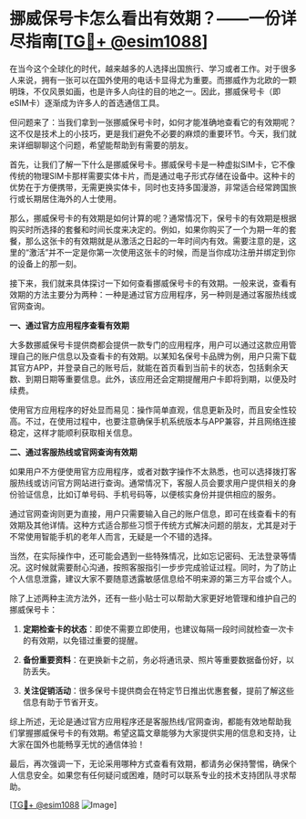 # 挪威保号卡怎么看出有效期？——一份详尽指南[[TG💪+ @esim1088](https://t.me/s/esim1088)]

在当今这个全球化的时代，越来越多的人选择出国旅行、学习或者工作。对于很多人来说，拥有一张可以在国外使用的电话卡显得尤为重要。而挪威作为北欧的一颗明珠，不仅风景如画，也是许多人向往的目的地之一。因此，挪威保号卡（即eSIM卡）逐渐成为许多人的首选通信工具。

但问题来了：当我们拿到一张挪威保号卡时，如何才能准确地查看它的有效期呢？这不仅是技术上的小技巧，更是我们避免不必要的麻烦的重要环节。今天，我们就来详细聊聊这个问题，希望能帮助到有需要的朋友。

首先，让我们了解一下什么是挪威保号卡。挪威保号卡是一种虚拟SIM卡，它不像传统的物理SIM卡那样需要实体卡片，而是通过电子形式存储在设备中。这种卡的优势在于方便携带，无需更换实体卡，同时也支持多国漫游，非常适合经常跨国旅行或长期居住海外的人士使用。

那么，挪威保号卡的有效期是如何计算的呢？通常情况下，保号卡的有效期是根据购买时所选择的套餐和时间长度来决定的。例如，如果你购买了一个为期一年的套餐，那么这张卡的有效期就是从激活之日起的一年时间内有效。需要注意的是，这里的“激活”并不一定是你第一次使用这张卡的时候，而是当你成功注册并绑定到你的设备上的那一刻。

接下来，我们就来具体探讨一下如何查看挪威保号卡的有效期。一般来说，查看有效期的方法主要分为两种：一种是通过官方应用程序，另一种则是通过客服热线或官网查询。

**一、通过官方应用程序查看有效期**

大多数挪威保号卡提供商都会提供一款专门的应用程序，用户可以通过这款应用管理自己的账户信息以及查看卡的有效期。以某知名保号卡品牌为例，用户只需下载其官方APP，并登录自己的账号后，就能在首页看到当前卡的状态，包括剩余天数、到期日期等重要信息。此外，该应用还会定期提醒用户卡即将到期，以便及时续费。

使用官方应用程序的好处显而易见：操作简单直观，信息更新及时，而且安全性较高。不过，在使用过程中，也要注意确保手机系统版本与APP兼容，并且网络连接稳定，这样才能顺利获取相关信息。

**二、通过客服热线或官网查询有效期**

如果用户不方便使用官方应用程序，或者对数字操作不太熟悉，也可以选择拨打客服热线或访问官方网站进行查询。通常情况下，客服人员会要求用户提供相关的身份验证信息，比如订单号码、手机号码等，以便核实身份并提供相应的服务。

通过官网查询则更为直接，用户只需要输入自己的账户信息，即可在线查看卡的有效期及其他详情。这种方式适合那些习惯于传统方式解决问题的朋友，尤其是对于不常使用智能手机的老年人而言，无疑是一个不错的选择。

当然，在实际操作中，还可能会遇到一些特殊情况，比如忘记密码、无法登录等情况。这时候就需要耐心沟通，按照客服指引一步步完成验证过程。同时，为了防止个人信息泄露，建议大家不要随意透露敏感信息给不明来源的第三方平台或个人。

除了上述两种主流方法外，还有一些小贴士可以帮助大家更好地管理和维护自己的挪威保号卡：

1. **定期检查卡的状态**：即使不需要立即使用，也建议每隔一段时间就检查一次卡的有效期，以免错过重要的提醒。
   
2. **备份重要资料**：在更换新卡之前，务必将通讯录、照片等重要数据备份好，以防丢失。
   
3. **关注促销活动**：很多保号卡提供商会在特定节日推出优惠套餐，提前了解这些信息有助于节省开支。

综上所述，无论是通过官方应用程序还是客服热线/官网查询，都能有效地帮助我们掌握挪威保号卡的有效期。希望这篇文章能够为大家提供实用的信息和支持，让大家在国外也能畅享无忧的通信体验！

最后，再次强调一下，无论采用哪种方式查看有效期，都请务必保持警惕，确保个人信息安全。如果您有任何疑问或困难，随时可以联系专业的技术支持团队寻求帮助。

[[TG💪+ @esim1088](https://t.me/s/esim1088) ![Image](https://i.postimg.cc/4NQfJmqS/Snipaste-2025-05-13-00-14-12.png)]